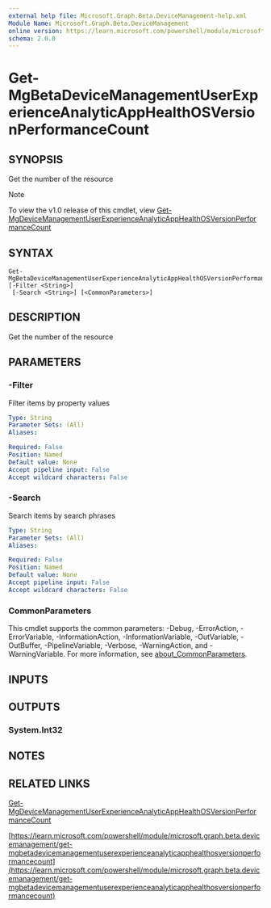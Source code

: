 ```yaml
---
external help file: Microsoft.Graph.Beta.DeviceManagement-help.xml
Module Name: Microsoft.Graph.Beta.DeviceManagement
online version: https://learn.microsoft.com/powershell/module/microsoft.graph.beta.devicemanagement/get-mgbetadevicemanagementuserexperienceanalyticapphealthosversionperformancecount
schema: 2.0.0
---
```


# Get-MgBetaDeviceManagementUserExperienceAnalyticAppHealthOSVersionPerformanceCount

## SYNOPSIS
Get the number of the resource

> [!NOTE]
> To view the v1.0 release of this cmdlet, view [Get-MgDeviceManagementUserExperienceAnalyticAppHealthOSVersionPerformanceCount](/powershell/module/Microsoft.Graph.DeviceManagement/Get-MgDeviceManagementUserExperienceAnalyticAppHealthOSVersionPerformanceCount?view=graph-powershell-1.0)

## SYNTAX

```
Get-MgBetaDeviceManagementUserExperienceAnalyticAppHealthOSVersionPerformanceCount [-Filter <String>]
 [-Search <String>] [<CommonParameters>]
```

## DESCRIPTION
Get the number of the resource

## PARAMETERS

### -Filter
Filter items by property values

```yaml
Type: String
Parameter Sets: (All)
Aliases:

Required: False
Position: Named
Default value: None
Accept pipeline input: False
Accept wildcard characters: False
```

### -Search
Search items by search phrases

```yaml
Type: String
Parameter Sets: (All)
Aliases:

Required: False
Position: Named
Default value: None
Accept pipeline input: False
Accept wildcard characters: False
```

### CommonParameters
This cmdlet supports the common parameters: -Debug, -ErrorAction, -ErrorVariable, -InformationAction, -InformationVariable, -OutVariable, -OutBuffer, -PipelineVariable, -Verbose, -WarningAction, and -WarningVariable. For more information, see [about_CommonParameters](http://go.microsoft.com/fwlink/?LinkID=113216).

## INPUTS

## OUTPUTS

### System.Int32
## NOTES

## RELATED LINKS
[Get-MgDeviceManagementUserExperienceAnalyticAppHealthOSVersionPerformanceCount](/powershell/module/Microsoft.Graph.DeviceManagement/Get-MgDeviceManagementUserExperienceAnalyticAppHealthOSVersionPerformanceCount?view=graph-powershell-1.0)

[https://learn.microsoft.com/powershell/module/microsoft.graph.beta.devicemanagement/get-mgbetadevicemanagementuserexperienceanalyticapphealthosversionperformancecount](https://learn.microsoft.com/powershell/module/microsoft.graph.beta.devicemanagement/get-mgbetadevicemanagementuserexperienceanalyticapphealthosversionperformancecount)


